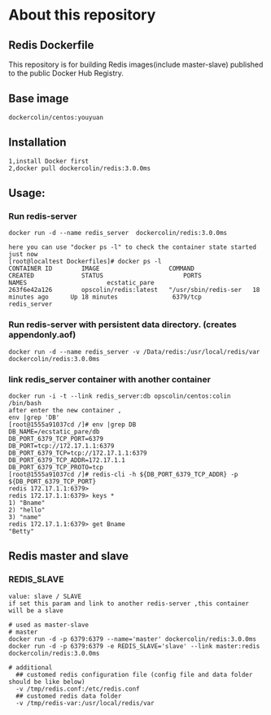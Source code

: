About this repository
===================================

Redis Dockerfile
-----------------------------------

  This repository is for building Redis images(include master-slave) published to the public Docker Hub Registry.
  
Base image 
------------------------------

  `dockercolin/centos:youyuan`
  
Installation
--------------------------------
    1,install Docker first 
    2,docker pull dockercolin/redis:3.0.0ms

Usage:
-------------------------------

### Run redis-server  <br/>
    docker run -d --name redis_server  dockercolin/redis:3.0.0ms
    
    here you can use "docker ps -l" to check the container state started just now 
    [root@localtest Dockerfiles]# docker ps -l
    CONTAINER ID        IMAGE                   COMMAND                CREATED             STATUS                      PORTS               NAMES                      ecstatic_pare       
    263f6e42a126        opscolin/redis:latest   "/usr/sbin/redis-ser   18 minutes ago      Up 18 minutes               6379/tcp            redis_server
  
### Run redis-server with persistent data directory. (creates appendonly.aof) <br/> 
    docker run -d --name redis_server -v /Data/redis:/usr/local/redis/var dockercolin/redis:3.0.0ms
  
### link redis_server container with another container  <br/>
    docker run -i -t --link redis_server:db opscolin/centos:colin /bin/bash
    after enter the new container , 
    env |grep 'DB'
    [root@1555a91037cd /]# env |grep DB
    DB_NAME=/ecstatic_pare/db
    DB_PORT_6379_TCP_PORT=6379
    DB_PORT=tcp://172.17.1.1:6379
    DB_PORT_6379_TCP=tcp://172.17.1.1:6379
    DB_PORT_6379_TCP_ADDR=172.17.1.1
    DB_PORT_6379_TCP_PROTO=tcp
    [root@1555a91037cd /]# redis-cli -h ${DB_PORT_6379_TCP_ADDR} -p ${DB_PORT_6379_TCP_PORT}
    redis 172.17.1.1:6379>
    redis 172.17.1.1:6379> keys *
    1) "Bname"
    2) "hello"
    3) "name"
    redis 172.17.1.1:6379> get Bname
    "Betty"

Redis master and slave
-----------------------------------------------------------------------------
### REDIS_SLAVE
    value: slave / SLAVE
    if set this param and link to another redis-server ,this container will be a slave 
    
    # used as master-slave 
    # master
    docker run -d -p 6379:6379 --name='master' dockercolin/redis:3.0.0ms
    docker run -d -p 6379:6379 -e REDIS_SLAVE='slave' --link master:redis dockercolin/redis:3.0.0ms
    
    # additional 
      ## customed redis configuration file (config file and data folder should be like below)
      -v /tmp/redis.conf:/etc/redis.conf
      ## customed redis data folder
      -v /tmp/redis-var:/usr/local/redis/var
